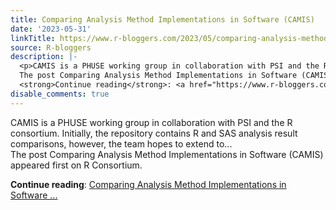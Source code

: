 ```yaml
---
title: Comparing Analysis Method Implementations in Software (CAMIS)
date: '2023-05-31'
linkTitle: https://www.r-bloggers.com/2023/05/comparing-analysis-method-implementations-in-software-camis/
source: R-bloggers
description: |-
  <p>CAMIS is a PHUSE working group in collaboration with PSI and the R consortium. Initially, the repository contains R and SAS analysis result comparisons, however, the team hopes to extend to...<br />
  The post Comparing Analysis Method Implementations in Software (CAMIS) appeared first on R Consortium.</p>
  <strong>Continue reading</strong>: <a href="https://www.r-bloggers.com/2023/05/comparing-analysis-method-implementations-in-software-camis/">Comparing Analysis Method Implementations in Software ...
disable_comments: true
---
```

<p>CAMIS is a PHUSE working group in collaboration with PSI and the R consortium. Initially, the repository contains R and SAS analysis result comparisons, however, the team hopes to extend to...<br />
The post Comparing Analysis Method Implementations in Software (CAMIS) appeared first on R Consortium.</p>
<strong>Continue reading</strong>: <a href="https://www.r-bloggers.com/2023/05/comparing-analysis-method-implementations-in-software-camis/">Comparing Analysis Method Implementations in Software ...